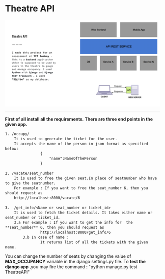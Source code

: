 # Theatre API
![](../Images/Theater.svg)

---
**First of all install all the requirements.**
**There are three end points in the given app.**

	1. /occupy/
	 	It is used to generate the ticket for the user.
	 	It accepts the name of the person in json format as specified below:
	 				{
	 					"name":NameOfThePerson
	 				}

	2. /vacate/seat_number
		It is used to free the given seat.In place of seatnumber who have to give the seatnumber.
		For example : If you want to free the seat_number 6, then you should request as
		http://localhost:8000/vacate/6

	3.  /get_info/<Name or seat_number or ticket_id>
	    It is used to fetch the ticket details. It takes either name or seat_number or ticket_id.
	    3.a For example : If you want to get the info for  the **seat_number** 6, then you should request as
					http://localhost:8000/get_info/6
			3.b In case of name :
					It returns list of all the tickets with the given name.


You can change the number of seats by changing the value of **MAX_OCCUPANCY** variable in the django settings.py file.
To **test the django app** ,you may fire the command : "python manage.py test TheatreAPI"
